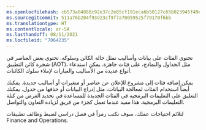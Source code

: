 ```yaml
---
ms.openlocfilehash: cb573a04888c92e37c2e85cf191eca6b50127c65b023945f49e1d60b0ccebb71
ms.sourcegitcommit: 511a76b204f93d23cf9f7a70059525f79170f6bb
ms.translationtype: HT
ms.contentlocale: ar-SA
ms.lasthandoff: 08/11/2021
ms.locfileid: "7064235"
---
```

تحتوي الفئات على بيانات وأساليب تمثل حالة الكائن وسلوكه. تحتوي بعض العناصر في شجرة كائن التطبيق (AOT)، مثل الجداول والنماذج، على فئات جاهزة.
يمكن استدعاء أنواع عديدة من الأساليب والعبارات لإملاء سلوك الكائنات. 

يمكن إضافة فئات إلى مشروع للإعلان عن عناصر أو متغيرات أو أساليب جديدة. يمكنك أيضاً استخدام الفئات لمعالجة البيانات، مثل إدراج البيانات أو حذفها من جدول. يمكنك التعليق على التعليمات البرمجية في الفئات الجديدة للمساعدة في تحديد الغرض من كتلة التعليمات البرمجية. هذا مفيد عندما تعمل كجزء من فريق لزيادة التعاون والتواصل.

لتلائم احتياجات عملك، سوف تكتب رمزاً في فصل دراسي لضبط وظائف تطبيقات Finance and Operations. 
